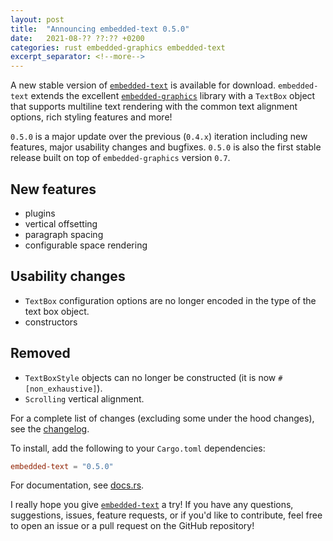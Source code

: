 ```yaml
---
layout: post
title:  "Announcing embedded-text 0.5.0"
date:   2021-08-?? ??:?? +0200
categories: rust embedded-graphics embedded-text
excerpt_separator: <!--more-->
---
```


A new stable version of [`embedded-text`] is available for download. `embedded-text` extends the
excellent [`embedded-graphics`] library with a `TextBox` object that supports multiline text
rendering with the common text alignment options, rich styling features and more!

`0.5.0` is a major update over the previous (`0.4.x`) iteration including new features, major
usability changes and bugfixes. `0.5.0` is also the first stable release built on top of
`embedded-graphics` version `0.7`.

## New features

 * plugins
 * vertical offsetting
 * paragraph spacing
 * configurable space rendering

## Usability changes

 * `TextBox` configuration options are no longer encoded in the type of the text box object.
 * constructors

## Removed 

 * `TextBoxStyle` objects can no longer be constructed (it is now `#[non_exhaustive]`).
 * `Scrolling` vertical alignment.

For a complete list of changes (excluding some under the hood changes), see the [changelog].

To install, add the following to your `Cargo.toml` dependencies:

```toml
embedded-text = "0.5.0"
```

For documentation, see [docs.rs].

I really hope you give [`embedded-text`] a try! If you have any questions, suggestions, issues,
feature requests, or if you'd like to contribute, feel free to open an issue or a pull request on
the GitHub repository!

[`embedded-text`]: https://github.com/embedded-graphics/embedded-text
[`embedded-graphics`]: https://github.com/embedded-graphics/embedded-graphics
[docs.rs]: https://docs.rs/embedded-text/0.5.0/embedded_text/
[changelog]: https://github.com/embedded-graphics/embedded-text/blob/v0.5.0/CHANGELOG.md
[ansi-docs]: https://docs.rs/embedded-text/0.5.0/embedded_text/style/index.html
